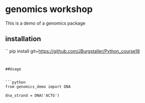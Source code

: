 # genomics workshop


This is a demo of a genomics package

## installation

``
pip install git+https://github.com/JBurgstaller/Python_course18

```


##Usage


```python
from genomics_demo import DNA

dna_strand = DNA('ACTG')


